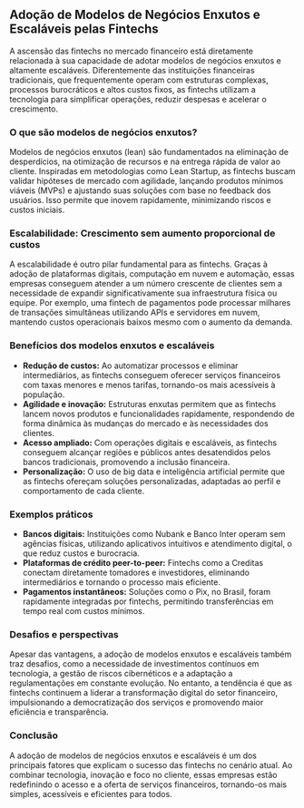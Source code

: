 ## Adoção de Modelos de Negócios Enxutos e Escaláveis pelas Fintechs

A ascensão das fintechs no mercado financeiro está diretamente relacionada à sua capacidade de adotar modelos de negócios enxutos e altamente escaláveis. Diferentemente das instituições financeiras tradicionais, que frequentemente operam com estruturas complexas, processos burocráticos e altos custos fixos, as fintechs utilizam a tecnologia para simplificar operações, reduzir despesas e acelerar o crescimento.

### O que são modelos de negócios enxutos?

Modelos de negócios enxutos (lean) são fundamentados na eliminação de desperdícios, na otimização de recursos e na entrega rápida de valor ao cliente. Inspiradas em metodologias como Lean Startup, as fintechs buscam validar hipóteses de mercado com agilidade, lançando produtos mínimos viáveis (MVPs) e ajustando suas soluções com base no feedback dos usuários. Isso permite que inovem rapidamente, minimizando riscos e custos iniciais.

### Escalabilidade: Crescimento sem aumento proporcional de custos

A escalabilidade é outro pilar fundamental para as fintechs. Graças à adoção de plataformas digitais, computação em nuvem e automação, essas empresas conseguem atender a um número crescente de clientes sem a necessidade de expandir significativamente sua infraestrutura física ou equipe. Por exemplo, uma fintech de pagamentos pode processar milhares de transações simultâneas utilizando APIs e servidores em nuvem, mantendo custos operacionais baixos mesmo com o aumento da demanda.

### Benefícios dos modelos enxutos e escaláveis

- **Redução de custos:** Ao automatizar processos e eliminar intermediários, as fintechs conseguem oferecer serviços financeiros com taxas menores e menos tarifas, tornando-os mais acessíveis à população.
- **Agilidade e inovação:** Estruturas enxutas permitem que as fintechs lancem novos produtos e funcionalidades rapidamente, respondendo de forma dinâmica às mudanças do mercado e às necessidades dos clientes.
- **Acesso ampliado:** Com operações digitais e escaláveis, as fintechs conseguem alcançar regiões e públicos antes desatendidos pelos bancos tradicionais, promovendo a inclusão financeira.
- **Personalização:** O uso de big data e inteligência artificial permite que as fintechs ofereçam soluções personalizadas, adaptadas ao perfil e comportamento de cada cliente.

### Exemplos práticos

- **Bancos digitais:** Instituições como Nubank e Banco Inter operam sem agências físicas, utilizando aplicativos intuitivos e atendimento digital, o que reduz custos e burocracia.
- **Plataformas de crédito peer-to-peer:** Fintechs como a Creditas conectam diretamente tomadores e investidores, eliminando intermediários e tornando o processo mais eficiente.
- **Pagamentos instantâneos:** Soluções como o Pix, no Brasil, foram rapidamente integradas por fintechs, permitindo transferências em tempo real com custos mínimos.

### Desafios e perspectivas

Apesar das vantagens, a adoção de modelos enxutos e escaláveis também traz desafios, como a necessidade de investimentos contínuos em tecnologia, a gestão de riscos cibernéticos e a adaptação a regulamentações em constante evolução. No entanto, a tendência é que as fintechs continuem a liderar a transformação digital do setor financeiro, impulsionando a democratização dos serviços e promovendo maior eficiência e transparência.

### Conclusão

A adoção de modelos de negócios enxutos e escaláveis é um dos principais fatores que explicam o sucesso das fintechs no cenário atual. Ao combinar tecnologia, inovação e foco no cliente, essas empresas estão redefinindo o acesso e a oferta de serviços financeiros, tornando-os mais simples, acessíveis e eficientes para todos.